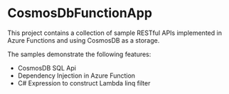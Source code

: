 # CosmosDbFunctionApp

This project contains a collection of sample RESTful APIs implemented in Azure Functions and using CosmosDB as a storage. 

The samples demonstrate the following features:

* CosmosDB SQL Api
* Dependency Injection in Azure Function
* C# Expression to construct Lambda linq filter 
